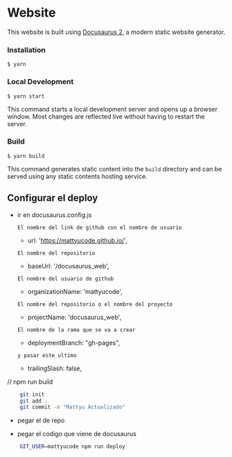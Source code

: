 # Website

This website is built using [Docusaurus 2](https://docusaurus.io/), a modern static website generator.

### Installation

```
$ yarn
```

### Local Development

```
$ yarn start
```

This command starts a local development server and opens up a browser window. Most changes are reflected live without having to restart the server.

### Build

```
$ yarn build
```

This command generates static content into the `build` directory and can be served using any static contents hosting service.

## Configurar el deploy
- ir en docusaurus.config.js
      
    `El nombre del link de github con el nombre de usuario`
    - url: 'https://mattyucode.github.io/',

    `El nombre del repositorio`
    - baseUrl: '/docusaurus_web',
    
    `El nombre del usuario de github`
    - organizationName: 'mattyucode',
    
    `El nombre del repositorio o el nombre del proyecto`
    - projectName: 'docusaurus_web', 
    
    `El nombre de la rama que se va a crear`
    - deploymentBranch: "gh-pages",
    
    `y pasar este ultimo`
    - trailingSlash: false,


// npm run build

```bash
    git init 
    git add .
    git commit -m "Mattyu Actualizado"
```

- pegar el de repo

- pegar el codigo que viene de docusaurus
```bash
    GIT_USER=mattyucode npm run deploy
```

